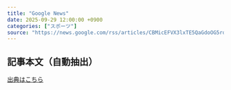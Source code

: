 ```yaml
---
title: "Google News"
date: 2025-09-29 12:00:00 +0900
categories: ["スポーツ"]
source: "https://news.google.com/rss/articles/CBMicEFVX3lxTE5QaGdoOG5rdXJHTllraWs3RHpDeU0wb1puQXlGNF9nN3BnWFZmSWxkS0p3bE9SYXZKcnhoNU03b1UyZ2hiMFkwQjRzXzQya0t1b25zV2lDUm1jUHo4b25JRWJlSmNQY1hHZVZfbWpZZ0s?oc=5"
---
```


## 記事本文（自動抽出）
<body class="y0K44d EA71Tc" id="readabilityBody"></body>

[出典はこちら](https://news.google.com/rss/articles/CBMicEFVX3lxTE5QaGdoOG5rdXJHTllraWs3RHpDeU0wb1puQXlGNF9nN3BnWFZmSWxkS0p3bE9SYXZKcnhoNU03b1UyZ2hiMFkwQjRzXzQya0t1b25zV2lDUm1jUHo4b25JRWJlSmNQY1hHZVZfbWpZZ0s?oc=5)
